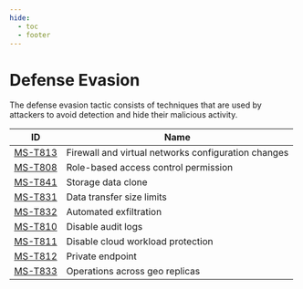 ```yaml
---
hide:
  - toc
  - footer
---
```


# Defense Evasion

The defense evasion tactic consists of techniques that are used by attackers to avoid detection and hide their malicious activity.

|ID|Name|
|--|----|
|[MS-T813](../../techniques/firewall-configuration-changes.md)|Firewall and virtual networks configuration changes|
|[MS-T808](../../techniques/rbac-permission.md)|Role-based access control permission|
|[MS-T841](../../techniques/storage-data-clone.md)|Storage data clone|
|[MS-T831](../../techniques/data-transfer-size-limits.md)|Data transfer size limits|
|[MS-T832](../../techniques/automated-exfiltration.md)|Automated exfiltration|
|[MS-T810](../../techniques/disable-audit-logs.md)|Disable audit logs|
|[MS-T811](../../techniques/disable-protection-service.md)|Disable cloud workload protection|
|[MS-T812](../../techniques/private-endpoint.md)|Private endpoint|
|[MS-T833](../../techniques/operations-across-geo-replicas.md)|Operations across geo replicas|

